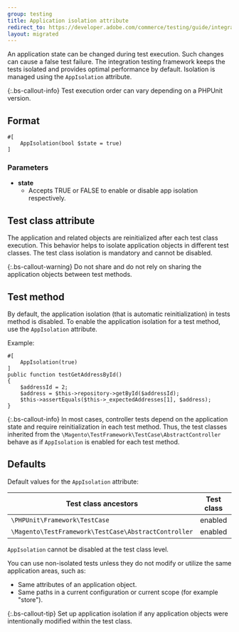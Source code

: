 ```yaml
---
group: testing
title: Application isolation attribute
redirect_to: https://developer.adobe.com/commerce/testing/guide/integration/attributes/app-isolation/
layout: migrated
---
```


An application state can be changed during test execution.
Such changes can cause a false test failure.
The integration testing framework keeps the tests isolated and provides optimal performance by default.
Isolation is managed using the `AppIsolation` attribute.

{:.bs-callout-info}
Test execution order can vary depending on a PHPUnit version.

## Format

```php?start_inline=1
#[
    AppIsolation(bool $state = true)
]
```

### Parameters

-  **state**
   -  Accepts TRUE or FALSE to enable or disable app isolation respectively.

## Test class attribute

The application and related objects are reinitialized after each test class execution.
This behavior helps to isolate application objects in different test classes.
The test class isolation is mandatory and cannot be disabled.

{:.bs-callout-warning}
Do not share and do not rely on sharing the application objects between test methods.

## Test method

By default, the application isolation (that is automatic reinitialization) in tests method is disabled.
To enable the application isolation for a test method, use the `AppIsolation` attribute.

Example:

```php?start_inline=1
#[
    AppIsolation(true)
]
public function testGetAddressById()
{
    $addressId = 2;
    $address = $this->repository->getById($addressId);
    $this->assertEquals($this->_expectedAddresses[1], $address);
}
```

{:.bs-callout-info}
In most cases, controller tests depend on the application state and require reinitialization in each test method.
Thus, the test classes inherited from the `\Magento\TestFramework\TestCase\AbstractController` behave as if `AppIsolation` is enabled for each test method.

## Defaults

Default values for the `AppIsolation` attribute:

| Test class ancestors                                 | Test class | Test method |
|------------------------------------------------------|------------|-------------|
| `\PHPUnit\Framework\TestCase`                        | enabled    | disabled    |
| `\Magento\TestFramework\TestCase\AbstractController` | enabled    | enabled     |

`AppIsolation` cannot be disabled at the test class level.

You can use non-isolated tests unless they do not modify or utilize the same application areas, such as:

-  Same attributes of an application object.
-  Same paths in a current configuration or current scope (for example "store").

{:.bs-callout-tip}
Set up application isolation if any application objects were intentionally modified within the test class.